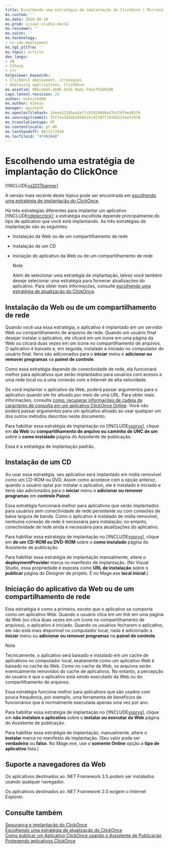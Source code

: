 ```yaml
---
title: Escolhendo uma estratégia de implantação do ClickOnce | Microsoft Docs
ms.custom: ''
ms.date: 2018-06-30
ms.prod: visual-studio-dev14
ms.reviewer: ''
ms.suite: ''
ms.technology:
- vs-ide-deployment
ms.tgt_pltfrm: ''
ms.topic: article
dev_langs:
- VB
- CSharp
- C++
helpviewer_keywords:
- ClickOnce deployment, strategies
- deploying applications, ClickOnce
ms.assetid: 98bcab65-ab8b-4ed1-9adc-fdacf92b8106
caps.latest.revision: 21
author: mikejo5000
ms.author: mikejo
manager: wpickett
ms.openlocfilehash: 24eee31385ea2ef1c01924660e47e370fbed83f8
ms.sourcegitcommit: 55f7ce2d5d2e458e35c45787f1935b237ee5c9f8
ms.translationtype: MT
ms.contentlocale: pt-BR
ms.lasthandoff: 08/22/2018
ms.locfileid: "47461648"
---
```

# <a name="choosing-a-clickonce-deployment-strategy"></a>Escolhendo uma estratégia de implantação do ClickOnce
[!INCLUDE[vs2017banner](../includes/vs2017banner.md)]

A versão mais recente deste tópico pode ser encontrada em [escolhendo uma estratégia de implantação do ClickOnce](https://docs.microsoft.com/visualstudio/deployment/choosing-a-clickonce-deployment-strategy).  
  
Há três estratégias diferentes para implantar um aplicativo [!INCLUDE[ndptecclick](../includes/ndptecclick-md.md)]; a estratégia escolhida depende principalmente do tipo de aplicativo que você está implantando. As três estratégias de implantação são as seguintes:  
  
-   Instalação da Web ou de um compartilhamento de rede  
  
-   Instalação de um CD  
  
-   Iniciação do aplicativo da Web ou de um compartilhamento de rede  
  
    > [!NOTE]
    >  Além de selecionar uma estratégia de implantação, talvez você também deseje selecionar uma estratégia para fornecer atualizações do aplicativo. Para obter mais informações, consulte [escolhendo uma estratégia de atualização do ClickOnce](../deployment/choosing-a-clickonce-update-strategy.md).  
  
## <a name="install-from-the-web-or-a-network-share"></a>Instalação da Web ou de um compartilhamento de rede  
 Quando você usa essa estratégia, o aplicativo é implantado em um servidor Web ou compartilhamento de arquivos de rede. Quando um usuário final desejar instalar o aplicativo, ele clicará em um ícone em uma página da Web ou clicará duas vezes em um ícone no compartilhamento de arquivos. O aplicativo é baixado e, em seguida, instalado e iniciado no computador do usuário final. Itens são adicionados para o **iniciar** menu e **adicionar ou remover programas** na **painel de controle**.  
  
 Como essa estratégia depende de conectividade de rede, ela funcionará melhor para aplicativos que serão implantados para usuários com acesso a uma rede local ou a uma conexão com a Internet de alta velocidade.  
  
 Se você implantar o aplicativo da Web, poderá passar argumentos para o aplicativo quando ele for ativado por meio de uma URL. Para obter mais informações, consulte [como: recuperar informações de cadeia de caracteres de consulta em um aplicativo ClickOnce Online](../deployment/how-to-retrieve-query-string-information-in-an-online-clickonce-application.md). Você não poderá passar argumentos para um aplicativo ativado ao usar qualquer um dos outros métodos descritos neste documento.  
  
 Para habilitar essa estratégia de implantação no [!INCLUDE[vsprvs](../includes/vsprvs-md.md)], clique em **da Web** ou **compartilhamento de arquivo ou caminho de UNC de um** sobre o **como instalado** página do Assistente de publicação.  
  
 Essa é a estratégia de implantação padrão.  
  
## <a name="install-from-a-cd"></a>Instalação de um CD  
 Ao usar essa estratégia, seu aplicativo será implantado em mídia removível como um CD-ROM ou DVD. Assim como acontece com a opção anterior, quando o usuário optar por instalar o aplicativo, ele é instalado e iniciado e itens são adicionados para o **iniciar** menu e **adicionar ou remover programas** em **controle Painel**.  
  
 Essa estratégia funcionará melhor para aplicativos que serão implantados para usuários sem conectividade de rede persistente ou com conexões de baixa largura de banda. Como o aplicativo é instalado de mídia removível, nenhuma conexão de rede é necessária para instalação; no entanto, conectividade de rede ainda é necessária para atualizações do aplicativo.  
  
 Para habilitar essa estratégia de implantação no [!INCLUDE[vsprvs](../includes/vsprvs-md.md)], clique em **de um CD-ROM ou DVD-ROM** sobre o **como instalado** página do Assistente de publicação.  
  
 Para habilitar essa estratégia de implantação manualmente, altere o **deploymentProvider** marca no manifesto de implantação. (No Visual Studio, essa propriedade é exposta como **URL de instalação** sobre o **publicar** página do Designer de projeto. É no Mage.exe **local inicial**.)  
  
## <a name="start-the-application-from-the-web-or-a-network-share"></a>Iniciação do aplicativo da Web ou de um compartilhamento de rede  
 Esta estratégia é como a primeira, exceto que o aplicativo se comporta como um aplicativo Web. Quando o usuário clica em um link em uma página da Web (ou clica duas vezes em um ícone no compartilhamento de arquivos), o aplicativo é iniciado. Quando os usuários fecharem o aplicativo, ele não está mais disponível no computador local; nada é adicionado a **iniciar** menu ou **adicionar ou remover programas** na **painel de controle**.  
  
> [!NOTE]
>  Tecnicamente, o aplicativo será baixado e instalado em um cache de aplicativos no computador local, exatamente como um aplicativo Web é baixado no cache da Web. Como no cache da Web, os arquivos serão eventualmente removidos do cache de aplicativos. No entanto, a percepção do usuário é que o aplicativo está sendo executado da Web ou do compartilhamento de arquivos.  
  
 Essa estratégia funciona melhor para aplicativos que são usados com pouca frequência, por exemplo, uma ferramenta de benefícios de funcionários que é normalmente executada apenas uma vez por ano.  
  
 Para habilitar essa estratégia de implantação no [!INCLUDE[vsprvs](../includes/vsprvs-md.md)], clique em **não instalam o aplicativo** sobre o **instalar ou executar da Web** página do Assistente de publicação.  
  
 Para habilitar essa estratégia de implantação, manualmente, altere o **instalar** marca no manifesto de implantação. (Seu valor pode ser **verdadeira** ou **falso**. No Mage.exe, use o **somente Online** opção a **tipo de aplicativo** lista.)  
  
## <a name="web-browser-support"></a>Suporte a navegadores da Web  
 Os aplicativos destinados ao .NET Framework 3.5 podem ser instalados usando qualquer navegador.  
  
 Os aplicativos destinados ao .NET Framework 2.0 exigem o Internet Explorer.  
  
## <a name="see-also"></a>Consulte também  
 [Segurança e implantação do ClickOnce](../deployment/clickonce-security-and-deployment.md)   
 [Escolhendo uma estratégia de atualização do ClickOnce](../deployment/choosing-a-clickonce-update-strategy.md)   
 [Como publicar um Aplicativo ClickOnce usando o Assistente de Publicação](../deployment/how-to-publish-a-clickonce-application-using-the-publish-wizard.md)   
 [Protegendo aplicativos ClickOnce](../deployment/securing-clickonce-applications.md)



